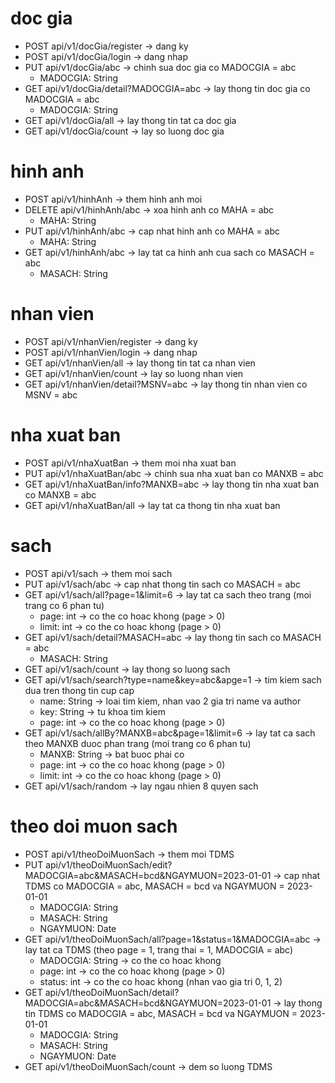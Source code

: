 # doc gia
- POST api/v1/docGia/register -> dang ky
- POST api/v1/docGia/login -> dang nhap
- PUT api/v1/docGia/abc -> chinh sua doc gia co MADOCGIA = abc
    + MADOCGIA: String
- GET api/v1/docGia/detail?MADOCGIA=abc -> lay thong tin doc gia co MADOCGIA = abc
    + MADOCGIA: String
- GET api/v1/docGia/all -> lay thong tin tat ca doc gia
- GET api/v1/docGia/count -> lay so luong doc gia

# hinh anh
- POST api/v1/hinhAnh -> them hinh anh moi
- DELETE api/v1/hinhAnh/abc -> xoa hinh anh co MAHA = abc
    + MAHA: String
- PUT api/v1/hinhAnh/abc -> cap nhat hinh anh co MAHA = abc
    + MAHA: String
- GET api/v1/hinhAnh/abc -> lay tat ca hinh anh cua sach co MASACH = abc
    + MASACH: String

# nhan vien
- POST api/v1/nhanVien/register -> dang ky
- POST api/v1/nhanVien/login -> dang nhap
- GET api/v1/nhanVien/all -> lay thong tin tat ca nhan vien
- GET api/v1/nhanVien/count -> lay so luong nhan vien
- GET api/v1/nhanVien/detail?MSNV=abc -> lay thong tin nhan vien co MSNV = abc

# nha xuat ban
- POST api/v1/nhaXuatBan -> them moi nha xuat ban
- PUT api/v1/nhaXuatBan/abc -> chinh sua nha xuat ban co MANXB = abc
- GET api/v1/nhaXuatBan/info?MANXB=abc -> lay thong tin nha xuat ban co MANXB = abc
- GET api/v1/nhaXuatBan/all -> lay tat ca thong tin nha xuat ban

# sach
- POST api/v1/sach -> them moi sach
- PUT api/v1/sach/abc -> cap nhat thong tin sach co MASACH = abc
- GET api/v1/sach/all?page=1&limit=6 -> lay tat ca sach theo trang (moi trang co 6 phan tu)
    + page: int -> co the co hoac khong (page > 0)
    + limit: int -> co the co hoac khong (page > 0)
- GET api/v1/sach/detail?MASACH=abc -> lay thong tin sach co MASACH = abc
    + MASACH: String
- GET api/v1/sach/count -> lay thong so luong sach
- GET api/v1/sach/search?type=name&key=abc&apge=1 -> tim kiem sach dua tren thong tin cup cap
    + name: String -> loai tim kiem, nhan vao 2 gia tri name va author
    + key: String -> tu khoa tim kiem
    + page: int -> co the co hoac khong (page > 0)
- GET api/v1/sach/allBy?MANXB=abc&page=1&limit=6 -> lay tat ca sach theo MANXB duoc phan trang (moi trang co 6 phan tu)
    + MANXB: String -> bat buoc phai co
    + page: int -> co the co hoac khong (page > 0)
    + limit: int -> co the co hoac khong (page > 0) 
- GET api/v1/sach/random -> lay ngau nhien 8 quyen sach

# theo doi muon sach
- POST api/v1/theoDoiMuonSach -> them moi TDMS
- PUT api/v1/theoDoiMuonSach/edit?MADOCGIA=abc&MASACH=bcd&NGAYMUON=2023-01-01 -> cap nhat TDMS co MADOCGIA = abc, MASACH = bcd va NGAYMUON = 2023-01-01
    + MADOCGIA: String
    + MASACH: String
    + NGAYMUON: Date
- GET api/v1/theoDoiMuonSach/all?page=1&status=1&MADOCGIA=abc -> lay tat ca TDMS (theo page = 1, trang thai = 1, MADOCGIA = abc)
    + MADOCGIA: String -> co the co hoac khong
    + page: int -> co the co hoac khong (page > 0)
    + status: int -> co the co hoac khong (nhan vao gia tri 0, 1, 2)
- GET api/v1/theoDoiMuonSach/detail?MADOCGIA=abc&MASACH=bcd&NGAYMUON=2023-01-01 -> lay thong tin TDMS co MADOCGIA = abc, MASACH = bcd va NGAYMUON = 2023-01-01
    + MADOCGIA: String
    + MASACH: String
    + NGAYMUON: Date
- GET api/v1/theoDoiMuonSach/count -> dem so luong TDMS
